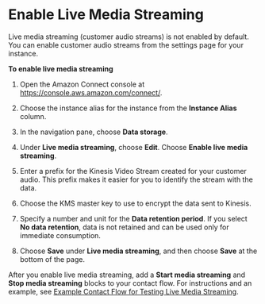# Enable Live Media Streaming<a name="enable-live-media-streams"></a>

Live media streaming \(customer audio streams\) is not enabled by default\. You can enable customer audio streams from the settings page for your instance\.

**To enable live media streaming**

1. Open the Amazon Connect console at [https://console\.aws\.amazon\.com/connect/](https://console.aws.amazon.com/connect/)\.

1. Choose the instance alias for the instance from the **Instance Alias** column\.

1. In the navigation pane, choose **Data storage**\.

1. Under **Live media streaming**, choose **Edit**\. Choose **Enable live media streaming**\.

1. Enter a prefix for the Kinesis Video Stream created for your customer audio\. This prefix makes it easier for you to identify the stream with the data\.

1. Choose the KMS master key to use to encrypt the data sent to Kinesis\.

1. Specify a number and unit for the **Data retention period**\. If you select **No data retention**, data is not retained and can be used only for immediate consumption\.

1. Choose **Save** under **Live media streaming**, and then choose **Save** at the bottom of the page\.

After you enable live media streaming, add a **Start media streaming** and **Stop media streaming** blocks to your contact flow\. For instructions and an example, see [Example Contact Flow for Testing Live Media Streaming](use-media-streams-blocks.md)\.